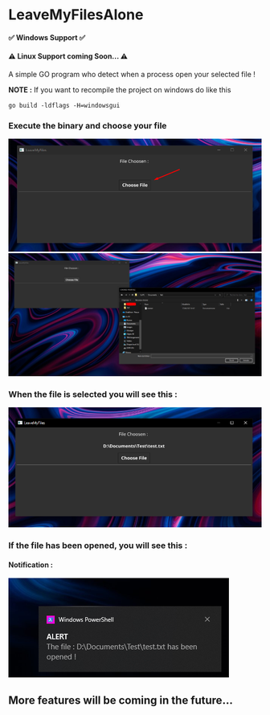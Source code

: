 # LeaveMyFilesAlone
#### ✅ Windows Support ✅
#### ⚠ Linux Support coming Soon... ⚠
A simple GO program who detect when a process open your selected file ! <br />

**NOTE :** If you want to recompile the project on windows do like this
```
go build -ldflags -H=windowsgui
```
### Execute the binary and choose your file <br />
![image info](img/gui1.png) <br />
![image_info](img/choosepng.png) <br />
### When the file is selected you will see this : <br />
![image_info](img/name.png) <br />
### If the file has been opened, you will see this : <br />
#### Notification :
![image info](img/notif.png)

## More features will be coming in the future...

